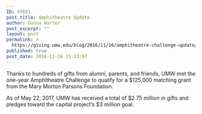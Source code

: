 ```yaml
---
ID: 47651
post_title: Amphitheatre Update
author: Donna Harter
post_excerpt: ""
layout: post
permalink: >
  https://giving.umw.edu/blog/2016/11/16/amphitheatre-challenge-update/
published: true
post_date: 2016-11-16 15:13:07
---
```

Thanks to hundreds of gifts from alumni, parents, and friends, UMW met the one-year Amphitheatre Challenge to qualify for a $125,000 matching grant from the Mary Morton Parsons Foundation.

As of May 22, 2017, UMW has received a total of $2.75 million in gifts and pledges toward the capital project’s $3 million goal.

&nbsp;